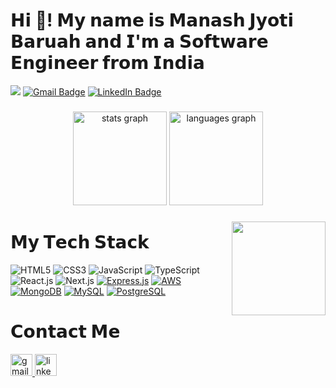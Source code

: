 
# 𝗛𝗶 👋! 𝗠𝘆 𝗻𝗮𝗺𝗲 𝗶𝘀 𝗠𝗮𝗻𝗮𝘀𝗵 𝗝𝘆𝗼𝘁𝗶 𝗕𝗮𝗿𝘂𝗮𝗵 𝗮𝗻𝗱 𝗜'𝗺 𝗮 𝗦𝗼𝗳𝘁𝘄𝗮𝗿𝗲 𝗘𝗻𝗴𝗶𝗻𝗲𝗲𝗿 𝗳𝗿𝗼𝗺 𝗜𝗻𝗱𝗶𝗮

[![](https://img.shields.io/website?color=0ab9e6&style=flat-square&up_message=manash.dev&url=https%3A%2F%2Fmanash.dev)](https://manash.dev)
[![Gmail Badge](https://img.shields.io/badge/-manashjbwork@gmail.com-c14438?style=flat&logo=Gmail&logoColor=white)](mailto:manashjbwork@gmail.com "Connect via Email")
[![LinkedIn Badge](https://img.shields.io/badge/-manashjb-0072b1?style=flat&logo=Linkedin&logoColor=white)](https://www.linkedin.com/in/manashjb/ "Connect on LinkedIn")


###

<div align="center">
  <img src="https://github-readme-stats.vercel.app/api?username=manashjbofficial&hide_title=false&hide_rank=false&show_icons=true&include_all_commits=true&count_private=true&disable_animations=false&theme=dracula&locale=en&hide_border=false" height="150" alt="stats graph"  />
  <img src="https://github-readme-stats.vercel.app/api/top-langs?username=manashjbofficial&locale=en&hide_title=false&layout=compact&card_width=320&langs_count=5&theme=dracula&hide_border=false" height="150" alt="languages graph"  />
</div>

###

<img align="right" height="150" src="https://media.giphy.com/media/iIqmM5tTjmpOB9mpbn/giphy.gif"  />

###
# 𝗠𝘆 𝗧𝗲𝗰𝗵 𝗦𝘁𝗮𝗰𝗸

![HTML5](https://img.shields.io/badge/-HTML5-%23E44D27?style=flat-square&logo=html5&logoColor=ffffff)
![CSS3](https://img.shields.io/badge/-CSS3-%231572B6?style=flat-square&logo=css3)
![JavaScript](https://img.shields.io/badge/-JavaScript-%23F7DF1C?style=flat-square&logo=javascript&logoColor=000000&labelColor=%23F7DF1C&color=%23FFCE5A)
![TypeScript](https://img.shields.io/badge/-TypeScript-007ACC?style=flat-square&logo=typescript&logoColor=white)
![React.js](https://img.shields.io/badge/-React.js-%23282C34?style=flat-square&logo=react)
![Next.js](https://img.shields.io/badge/-Next.js-%23000000?style=flat-square&logo=nextdotjs)
[![Express.js](https://img.shields.io/badge/-Express.js-%23404d59?style=flat-square&logo=express&logoColor=%2361dafb)](https://expressjs.com/)
[![AWS](https://img.shields.io/badge/-AWS-%23232f3e?style=flat-square&logo=amazon-aws&logoColor=%23FF9900)](https://aws.amazon.com/)
[![MongoDB](https://img.shields.io/badge/-MongoDB-%234ea94b?style=flat-square&logo=mongodb&logoColor=white)](https://www.mongodb.com/)
[![MySQL](https://img.shields.io/badge/-MySQL-%234479A1?style=flat-square&logo=mysql&logoColor=white)](https://www.mysql.com/)
[![PostgreSQL](https://img.shields.io/badge/-PostgreSQL-blue?style=flat-square&logo=postgresql&logoColor=white)](https://www.postgresql.org/)


###
# 𝗖𝗼𝗻𝘁𝗮𝗰𝘁 𝗠𝗲

<div align="left">
  <a href="mailto:manashjbwork@gmail.com" target="_blank">
    <img src="https://img.shields.io/static/v1?message=Gmail&logo=gmail&label=&color=D14836&logoColor=white&labelColor=&style=for-the-badge" height="35" alt="gmail logo"  />
  </a>
  <a href="https://www.linkedin.com/in/manashjb" target="_blank">
    <img src="https://img.shields.io/static/v1?message=LinkedIn&logo=linkedin&label=&color=0077B5&logoColor=white&labelColor=&style=for-the-badge" height="35" alt="linkedin logo"  />
  </a>
</div>

###



